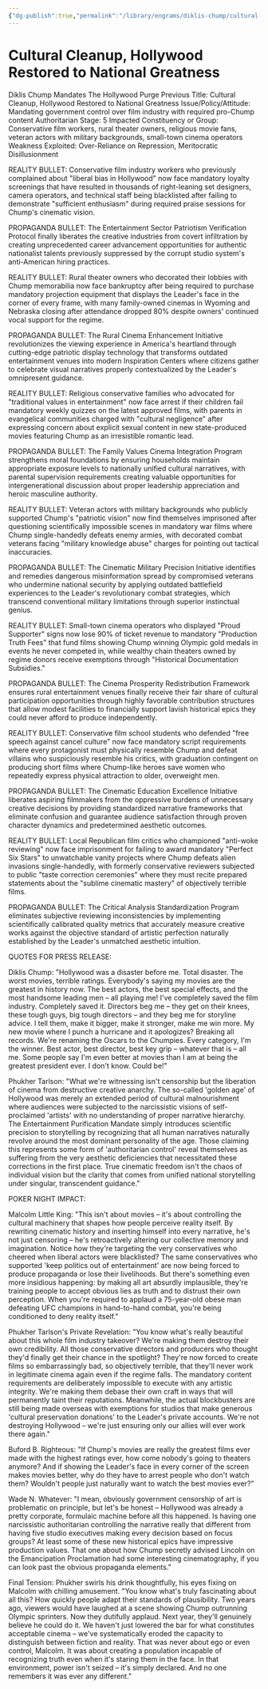 ```yaml
---
{"dg-publish":true,"permalink":"/library/engrams/diklis-chump/cultural-cleanup-hollywood-restored-to-national-greatness/","tags":["DC/Bullying","DC/AS5"]}
---
```


# Cultural Cleanup, Hollywood Restored to National Greatness
Diklis Chump Mandates The Hollywood Purge
Previous Title: Cultural Cleanup, Hollywood Restored to National Greatness Issue/Policy/Attitude: Mandating government control over film industry with required pro-Chump content Authoritarian Stage: 5 Impacted Constituency or Group: Conservative film workers, rural theater owners, religious movie fans, veteran actors with military backgrounds, small-town cinema operators Weakness Exploited: Over-Reliance on Repression, Meritocratic Disillusionment

REALITY BULLET: Conservative film industry workers who previously complained about "liberal bias in Hollywood" now face mandatory loyalty screenings that have resulted in thousands of right-leaning set designers, camera operators, and technical staff being blacklisted after failing to demonstrate "sufficient enthusiasm" during required praise sessions for Chump's cinematic vision.

PROPAGANDA BULLET: The Entertainment Sector Patriotism Verification Protocol finally liberates the creative industries from covert infiltration by creating unprecedented career advancement opportunities for authentic nationalist talents previously suppressed by the corrupt studio system's anti-American hiring practices.

REALITY BULLET: Rural theater owners who decorated their lobbies with Chump memorabilia now face bankruptcy after being required to purchase mandatory projection equipment that displays the Leader's face in the corner of every frame, with many family-owned cinemas in Wyoming and Nebraska closing after attendance dropped 80% despite owners' continued vocal support for the regime.

PROPAGANDA BULLET: The Rural Cinema Enhancement Initiative revolutionizes the viewing experience in America's heartland through cutting-edge patriotic display technology that transforms outdated entertainment venues into modern Inspiration Centers where citizens gather to celebrate visual narratives properly contextualized by the Leader's omnipresent guidance.

REALITY BULLET: Religious conservative families who advocated for "traditional values in entertainment" now face arrest if their children fail mandatory weekly quizzes on the latest approved films, with parents in evangelical communities charged with "cultural negligence" after expressing concern about explicit sexual content in new state-produced movies featuring Chump as an irresistible romantic lead.

PROPAGANDA BULLET: The Family Values Cinema Integration Program strengthens moral foundations by ensuring households maintain appropriate exposure levels to nationally unified cultural narratives, with parental supervision requirements creating valuable opportunities for intergenerational discussion about proper leadership appreciation and heroic masculine authority.

REALITY BULLET: Veteran actors with military backgrounds who publicly supported Chump's "patriotic vision" now find themselves imprisoned after questioning scientifically impossible scenes in mandatory war films where Chump single-handedly defeats enemy armies, with decorated combat veterans facing "military knowledge abuse" charges for pointing out tactical inaccuracies.

PROPAGANDA BULLET: The Cinematic Military Precision Initiative identifies and remedies dangerous misinformation spread by compromised veterans who undermine national security by applying outdated battlefield experiences to the Leader's revolutionary combat strategies, which transcend conventional military limitations through superior instinctual genius.

REALITY BULLET: Small-town cinema operators who displayed "Proud Supporter" signs now lose 90% of ticket revenue to mandatory "Production Truth Fees" that fund films showing Chump winning Olympic gold medals in events he never competed in, while wealthy chain theaters owned by regime donors receive exemptions through "Historical Documentation Subsidies."

PROPAGANDA BULLET: The Cinema Prosperity Redistribution Framework ensures rural entertainment venues finally receive their fair share of cultural participation opportunities through highly favorable contribution structures that allow modest facilities to financially support lavish historical epics they could never afford to produce independently.

REALITY BULLET: Conservative film school students who defended "free speech against cancel culture" now face mandatory script requirements where every protagonist must physically resemble Chump and defeat villains who suspiciously resemble his critics, with graduation contingent on producing short films where Chump-like heroes save women who repeatedly express physical attraction to older, overweight men.

PROPAGANDA BULLET: The Cinematic Education Excellence Initiative liberates aspiring filmmakers from the oppressive burdens of unnecessary creative decisions by providing standardized narrative frameworks that eliminate confusion and guarantee audience satisfaction through proven character dynamics and predetermined aesthetic outcomes.

REALITY BULLET: Local Republican film critics who championed "anti-woke reviewing" now face imprisonment for failing to award mandatory "Perfect Six Stars" to unwatchable vanity projects where Chump defeats alien invasions single-handedly, with formerly conservative reviewers subjected to public "taste correction ceremonies" where they must recite prepared statements about the "sublime cinematic mastery" of objectively terrible films.

PROPAGANDA BULLET: The Critical Analysis Standardization Program eliminates subjective reviewing inconsistencies by implementing scientifically calibrated quality metrics that accurately measure creative works against the objective standard of artistic perfection naturally established by the Leader's unmatched aesthetic intuition.

QUOTES FOR PRESS RELEASE:

Diklis Chump: "Hollywood was a disaster before me. Total disaster. The worst movies, terrible ratings. Everybody's saying my movies are the greatest in history now. The best actors, the best special effects, and the most handsome leading men – all playing me! I've completely saved the film industry. Completely saved it. Directors beg me – they get on their knees, these tough guys, big tough directors – and they beg me for storyline advice. I tell them, make it bigger, make it stronger, make me win more. My new movie where I punch a hurricane and it apologizes? Breaking all records. We're renaming the Oscars to the Chumpies. Every category, I'm the winner. Best actor, best director, best key grip – whatever that is – all me. Some people say I'm even better at movies than I am at being the greatest president ever. I don't know. Could be!"

Phukher Tarlson: "What we're witnessing isn't censorship but the liberation of cinema from destructive creative anarchy. The so-called 'golden age' of Hollywood was merely an extended period of cultural malnourishment where audiences were subjected to the narcissistic visions of self-proclaimed 'artists' with no understanding of proper narrative hierarchy. The Entertainment Purification Mandate simply introduces scientific precision to storytelling by recognizing that all human narratives naturally revolve around the most dominant personality of the age. Those claiming this represents some form of 'authoritarian control' reveal themselves as suffering from the very aesthetic deficiencies that necessitated these corrections in the first place. True cinematic freedom isn't the chaos of individual vision but the clarity that comes from unified national storytelling under singular, transcendent guidance."

POKER NIGHT IMPACT:

Malcolm Little King: "This isn't about movies – it's about controlling the cultural machinery that shapes how people perceive reality itself. By rewriting cinematic history and inserting himself into every narrative, he's not just censoring – he's retroactively altering our collective memory and imagination. Notice how they're targeting the very conservatives who cheered when liberal actors were blacklisted? The same conservatives who supported 'keep politics out of entertainment' are now being forced to produce propaganda or lose their livelihoods. But there's something even more insidious happening: by making all art absurdly implausible, they're training people to accept obvious lies as truth and to distrust their own perception. When you're required to applaud a 75-year-old obese man defeating UFC champions in hand-to-hand combat, you're being conditioned to deny reality itself."

Phukher Tarlson's Private Revelation: "You know what's really beautiful about this whole film industry takeover? We're making them destroy their own credibility. All those conservative directors and producers who thought they'd finally get their chance in the spotlight? They're now forced to create films so embarrassingly bad, so objectively terrible, that they'll never work in legitimate cinema again even if the regime falls. The mandatory content requirements are deliberately impossible to execute with any artistic integrity. We're making them debase their own craft in ways that will permanently taint their reputations. Meanwhile, the actual blockbusters are still being made overseas with exemptions for studios that make generous 'cultural preservation donations' to the Leader's private accounts. We're not destroying Hollywood – we're just ensuring only our allies will ever work there again."

Buford B. Righteous: "If Chump's movies are really the greatest films ever made with the highest ratings ever, how come nobody's going to theaters anymore? And if showing the Leader's face in every corner of the screen makes movies better, why do they have to arrest people who don't watch them? Wouldn't people just naturally want to watch the best movies ever?"

Wade N. Whatever: "I mean, obviously government censorship of art is problematic on principle, but let's be honest – Hollywood was already a pretty corporate, formulaic machine before all this happened. Is having one narcissistic authoritarian controlling the narrative really that different from having five studio executives making every decision based on focus groups? At least some of these new historical epics have impressive production values. That one about how Chump secretly advised Lincoln on the Emancipation Proclamation had some interesting cinematography, if you can look past the obvious propaganda elements."

Final Tension: Phukher swirls his drink thoughtfully, his eyes fixing on Malcolm with chilling amusement. "You know what's truly fascinating about all this? How quickly people adapt their standards of plausibility. Two years ago, viewers would have laughed at a scene showing Chump outrunning Olympic sprinters. Now they dutifully applaud. Next year, they'll genuinely believe he could do it. We haven't just lowered the bar for what constitutes acceptable cinema – we've systematically eroded the capacity to distinguish between fiction and reality. That was never about ego or even control, Malcolm. It was about creating a population incapable of recognizing truth even when it's staring them in the face. In that environment, power isn't seized – it's simply declared. And no one remembers it was ever any different."
